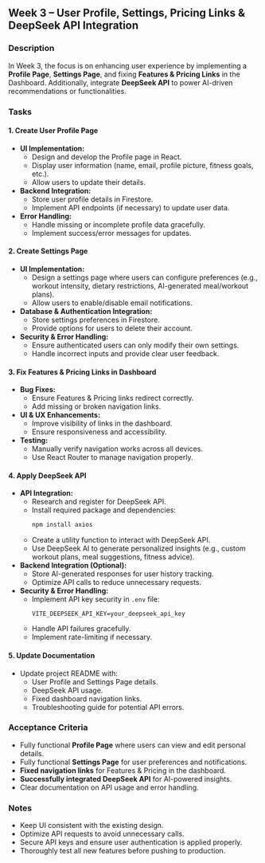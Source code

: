 ## Week 3 – User Profile, Settings, Pricing Links & DeepSeek API Integration

### Description  
In Week 3, the focus is on enhancing user experience by implementing a **Profile Page**, **Settings Page**, and fixing **Features & Pricing Links** in the Dashboard. Additionally, integrate **DeepSeek API** to power AI-driven recommendations or functionalities.

### Tasks  

#### 1. Create User Profile Page  
- **UI Implementation:**
  - Design and develop the Profile page in React.
  - Display user information (name, email, profile picture, fitness goals, etc.).
  - Allow users to update their details.
- **Backend Integration:**
  - Store user profile details in Firestore.
  - Implement API endpoints (if necessary) to update user data.
- **Error Handling:**
  - Handle missing or incomplete profile data gracefully.
  - Implement success/error messages for updates.

#### 2. Create Settings Page  
- **UI Implementation:**
  - Design a settings page where users can configure preferences (e.g., workout intensity, dietary restrictions, AI-generated meal/workout plans).
  - Allow users to enable/disable email notifications.
- **Database & Authentication Integration:**
  - Store settings preferences in Firestore.
  - Provide options for users to delete their account.
- **Security & Error Handling:**
  - Ensure authenticated users can only modify their own settings.
  - Handle incorrect inputs and provide clear user feedback.

#### 3. Fix Features & Pricing Links in Dashboard  
- **Bug Fixes:**
  - Ensure Features & Pricing links redirect correctly.
  - Add missing or broken navigation links.
- **UI & UX Enhancements:**
  - Improve visibility of links in the dashboard.
  - Ensure responsiveness and accessibility.
- **Testing:**
  - Manually verify navigation works across all devices.
  - Use React Router to manage navigation properly.

#### 4. Apply DeepSeek API  
- **API Integration:**
  - Research and register for DeepSeek API.
  - Install required package and dependencies:
    ```sh
    npm install axios
    ```
  - Create a utility function to interact with DeepSeek API.
  - Use DeepSeek AI to generate personalized insights (e.g., custom workout plans, meal suggestions, fitness advice).
- **Backend Integration (Optional):**
  - Store AI-generated responses for user history tracking.
  - Optimize API calls to reduce unnecessary requests.
- **Security & Error Handling:**
  - Implement API key security in `.env` file:
    ```
    VITE_DEEPSEEK_API_KEY=your_deepseek_api_key
    ```
  - Handle API failures gracefully.
  - Implement rate-limiting if necessary.

#### 5. Update Documentation  
- Update project README with:
  - User Profile and Settings Page details.
  - DeepSeek API usage.
  - Fixed dashboard navigation links.
  - Troubleshooting guide for potential API errors.

### Acceptance Criteria  
- Fully functional **Profile Page** where users can view and edit personal details.
- Fully functional **Settings Page** for user preferences and notifications.
- **Fixed navigation links** for Features & Pricing in the dashboard.
- **Successfully integrated DeepSeek API** for AI-powered insights.
- Clear documentation on API usage and error handling.

### Notes  
- Keep UI consistent with the existing design.
- Optimize API requests to avoid unnecessary calls.
- Secure API keys and ensure user authentication is applied properly.
- Thoroughly test all new features before pushing to production.
